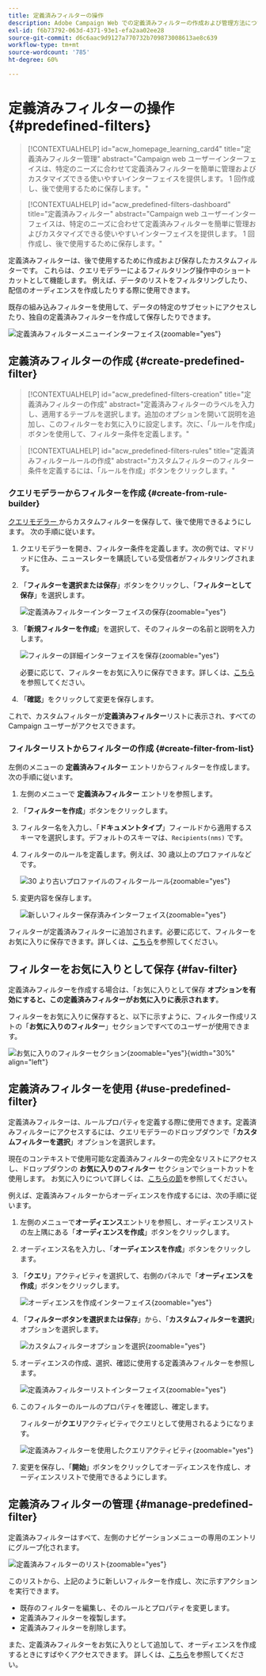 ```yaml
---
title: 定義済みフィルターの操作
description: Adobe Campaign Web での定義済みフィルターの作成および管理方法について説明します
exl-id: f6b73792-063d-4371-93e1-efa2aa02ee28
source-git-commit: d6c6aac9d9127a770732b709873008613ae8c639
workflow-type: tm+mt
source-wordcount: '785'
ht-degree: 60%

---
```


# 定義済みフィルターの操作 {#predefined-filters}

>[!CONTEXTUALHELP]
>id="acw_homepage_learning_card4"
>title="定義済みフィルター管理"
>abstract="Campaign web ユーザーインターフェイスは、特定のニーズに合わせて定義済みフィルターを簡単に管理およびカスタマイズできる使いやすいインターフェイスを提供します。 1 回作成し、後で使用するために保存します。"

>[!CONTEXTUALHELP]
>id="acw_predefined-filters-dashboard"
>title="定義済みフィルター"
>abstract="Campaign web ユーザーインターフェイスは、特定のニーズに合わせて定義済みフィルターを簡単に管理およびカスタマイズできる使いやすいインターフェイスを提供します。 1 回作成し、後で使用するために保存します。"

定義済みフィルターは、後で使用するために作成および保存したカスタムフィルターです。 これらは、クエリモデラーによるフィルタリング操作中のショートカットとして機能します。 例えば、データのリストをフィルタリングしたり、配信のオーディエンスを作成したりする際に使用できます。

既存の組み込みフィルターを使用して、データの特定のサブセットにアクセスしたり、独自の定義済みフィルターを作成して保存したりできます。

![ 定義済みフィルターメニューインターフェイス ](assets/predefined-filters-menu.png){zoomable="yes"}

## 定義済みフィルターの作成 {#create-predefined-filter}

>[!CONTEXTUALHELP]
>id="acw_predefined-filters-creation"
>title="定義済みフィルターの作成"
>abstract="定義済みフィルターのラベルを入力し、適用するテーブルを選択します。追加のオプションを開いて説明を追加し、このフィルターをお気に入りに設定します。次に、「ルールを作成」ボタンを使用して、フィルター条件を定義します。"

>[!CONTEXTUALHELP]
>id="acw_predefined-filters-rules"
>title="定義済みフィルタールールの作成"
>abstract="カスタムフィルターのフィルター条件を定義するには、「ルールを作成」ボタンをクリックします。"

### クエリモデラーからフィルターを作成 {#create-from-rule-builder}

[ クエリモデラー ](../query/query-modeler-overview.md) からカスタムフィルターを保存して、後で使用できるようにします。 次の手順に従います。

1. クエリモデラーを開き、フィルター条件を定義します。次の例では、マドリッドに住み、ニュースレターを購読している受信者がフィルタリングされます。
1. 「**フィルターを選択または保存**」ボタンをクリックし、「**フィルターとして保存**」を選択します。

   ![ 定義済みフィルターインターフェイスの保存 ](assets/predefined-filters-save.png){zoomable="yes"}

1. 「**新規フィルターを作成**」を選択して、そのフィルターの名前と説明を入力します。

   ![ フィルターの詳細インターフェイスを保存 ](assets/predefined-filters-save-filter.png){zoomable="yes"}

   必要に応じて、フィルターをお気に入りに保存できます。詳しくは、[こちら](#fav-filter)を参照してください。

1. 「**確認**」をクリックして変更を保存します。

これで、カスタムフィルターが&#x200B;**定義済みフィルター**&#x200B;リストに表示され、すべての Campaign ユーザーがアクセスできます。

### フィルターリストからフィルターの作成 {#create-filter-from-list}

左側のメニューの **定義済みフィルター** エントリからフィルターを作成します。 次の手順に従います。

1. 左側のメニューで **定義済みフィルター** エントリを参照します。
1. 「**フィルターを作成**」ボタンをクリックします。
1. フィルター名を入力し、「**ドキュメントタイプ**」フィールドから適用するスキーマを選択します。デフォルトのスキーマは、`Recipients(nms)` です。

1. フィルターのルールを定義します。例えば、30 歳以上のプロファイルなどです。

   ![30 より古いプロファイルのフィルタールール ](assets/filter-30+.png){zoomable="yes"}

1. 変更内容を保存します。

   ![ 新しいフィルター保存済みインターフェイス ](assets/new-filter.png){zoomable="yes"}

フィルターが定義済みフィルターに追加されます。必要に応じて、フィルターをお気に入りに保存できます。詳しくは、[こちら](#fav-filter)を参照してください。

## フィルターをお気に入りとして保存 {#fav-filter}

定義済みフィルターを作成する場合は、「お気に入りとして保存 **オプションを有効にすると、この定義済みフィルターがお気に入りに表示されます**。

フィルターをお気に入りに保存すると、以下に示すように、フィルター作成リストの「**お気に入りのフィルター**」セクションですべてのユーザーが使用できます。

![ お気に入りのフィルターセクション ](assets/predefined-filters-favorite.png){zoomable="yes"}{width="30%" align="left"}

## 定義済みフィルターを使用 {#use-predefined-filter}

定義済みフィルターは、ルールプロパティを定義する際に使用できます。定義済みフィルターにアクセスするには、クエリモデラーのドロップダウンで「**カスタムフィルターを選択**」オプションを選択します。

現在のコンテキストで使用可能な定義済みフィルターの完全なリストにアクセスし、ドロップダウンの **お気に入りのフィルター** セクションでショートカットを使用します。 お気に入りについて詳しくは、[こちらの節](#fav-filter)を参照してください。

例えば、定義済みフィルターからオーディエンスを作成するには、次の手順に従います。

1. 左側のメニューで&#x200B;**オーディエンス**&#x200B;エントリを参照し、オーディエンスリストの左上隅にある「**オーディエンスを作成**」ボタンをクリックします。
1. オーディエンス名を入力し、「**オーディエンスを作成**」ボタンをクリックします。
1. 「**クエリ**」アクティビティを選択して、右側のパネルで「**オーディエンスを作成**」ボタンをクリックします。

   ![ オーディエンスを作成インターフェイス ](assets/build-audience-from-filter.png){zoomable="yes"}

1. 「**フィルターボタンを選択または保存**」から、「**カスタムフィルターを選択**」オプションを選択します。

   ![ カスタムフィルターオプションを選択 ](assets/build-audience-select-custom-filter.png){zoomable="yes"}

1. オーディエンスの作成、選択、確認に使用する定義済みフィルターを参照します。

   ![ 定義済みフィルターリストインターフェイス ](assets/build-audience-filter-list.png){zoomable="yes"}

1. このフィルターのルールのプロパティを確認し、確定します。

   フィルターが&#x200B;**クエリ**&#x200B;アクティビティでクエリとして使用されるようになります。

   ![ 定義済みフィルターを使用したクエリアクティビティ ](assets/build-audience-confirm.png){zoomable="yes"}

1. 変更を保存し、「**開始**」ボタンをクリックしてオーディエンスを作成し、オーディエンスリストで使用できるようにします。

## 定義済みフィルターの管理 {#manage-predefined-filter}

定義済みフィルターはすべて、左側のナビゲーションメニューの専用のエントリにグループ化されます。

![ 定義済みフィルターのリスト ](assets/list-of-filters.png){zoomable="yes"}

このリストから、上記のように新しいフィルターを作成し、次に示すアクションを実行できます。

* 既存のフィルターを編集し、そのルールとプロパティを変更します。
* 定義済みフィルターを複製します。
* 定義済みフィルターを削除します。

また、定義済みフィルターをお気に入りとして追加して、オーディエンスを作成するときにすばやくアクセスできます。 詳しくは、[こちら](#fav-filter)を参照してください。

<!--
## Built-in predefined filters {#ootb-predefined-filter}

Campaign comes with a set of predefined filters, built from the client console. These filters can be used to define your audiences, and rules. They must not be modified.
-->